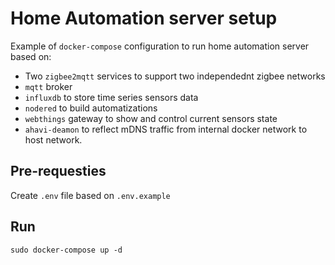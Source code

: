 # Home Automation server setup

Example of `docker-compose` configuration to run home automation server based on:

- Two `zigbee2mqtt` services to support two independednt zigbee networks
- `mqtt` broker
- `influxdb` to store time series sensors data
- `nodered` to build automatizations
- `webthings` gateway to show and control current sensors state
- `ahavi-deamon` to reflect mDNS traffic from internal docker network to host network.

## Pre-requesties

Create `.env` file based on `.env.example`

## Run

`sudo docker-compose up -d`


